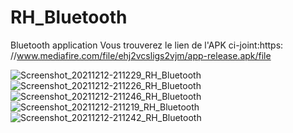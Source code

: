 # RH_Bluetooth
Bluetooth application
Vous trouverez le lien de  l'APK ci-joint:https:  //www.mediafire.com/file/ehj2vcsligs2vjm/app-release.apk/file

![Screenshot_20211212-211229_RH_Bluetooth](https://user-images.githubusercontent.com/51706724/145728152-8321e207-448d-446f-afdc-0fcd0e0c47c5.jpg)
![Screenshot_20211212-211226_RH_Bluetooth](https://user-images.githubusercontent.com/51706724/145728154-69f62566-66b4-46df-8a0b-f8a16e5e7259.jpg)
![Screenshot_20211212-211246_RH_Bluetooth](https://user-images.githubusercontent.com/51706724/145728163-e8eee1ae-1d12-4f95-b240-7319cddcbb29.jpg)
![Screenshot_20211212-211219_RH_Bluetooth](https://user-images.githubusercontent.com/51706724/145728166-4d6c23a0-6b7a-4b21-94a6-d07a20f431a3.jpg)
![Screenshot_20211212-211242_RH_Bluetooth](https://user-images.githubusercontent.com/51706724/145728168-2867beb5-ecf2-43d1-b312-f2e660c17e37.jpg)
